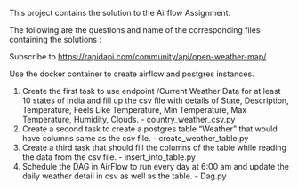 This project contains the solution to the Airflow Assignment.

The following are the questions and name of the corresponding files containing the solutions :

Subscribe to https://rapidapi.com/community/api/open-weather-map/

Use the docker container to create airflow and postgres instances.

1. Create the first task to use endpoint /Current Weather Data for at least 10 states of India and fill up the csv file with details of 
    State, Description, Temperature, Feels Like Temperature, Min Temperature, Max Temperature, Humidity, Clouds. - country_weather_csv.py
2. Create a second task to create a postgres table “Weather” that would have columns same as the csv file. -  create_weather_table.py
3. Create a third task that should fill the columns of the table while reading the data from the csv file. - insert_into_table.py
4. Schedule the DAG in AirFlow to run every day at 6:00 am and update the daily weather detail in csv as well as the table. - Dag.py
